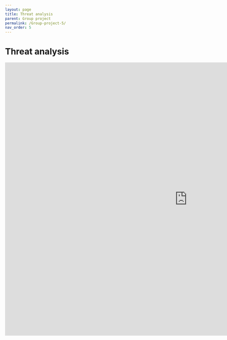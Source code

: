 ```yaml
---
layout: page
title: Threat analysis
parent: Group project
permalink: /Group-project-5/
nav_order: 5
---
```

# Threat analysis


<embed src="https://docs.google.com/document/d/1pAcMZudT2b5HYbEtfqHEypCF8wkYfUrdaj7QrmNECyM/edit?usp=sharing" width="1200" height="900">
